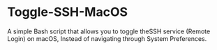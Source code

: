 # Toggle-SSH-MacOS
A simple Bash script that allows you to toggle theSSH service (Remote Login) on macOS, Instead of navigating through System Preferences.
